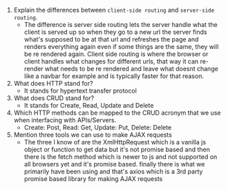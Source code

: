 1.  Explain the differences between `client-side routing` and `server-side routing`.
    - The difference is server side routing lets the server handle what the client is served up so when they go to a new
      url the server finds what's supposed to be at that url and refreshes the page and renders everything again even if
      some things are the same, they will be re rendered again. Client side routing is where the browser or client handles
      what changes for different urls, that way it can re-render what needs to be re rendered and leave what doesnt change
      like a navbar for example and is typically faster for that reason.
2.  What does HTTP stand for?
    - It stands for hypertext transfer protocol
3.  What does CRUD stand for?
    - It stands for Create, Read, Update and Delete
4.  Which HTTP methods can be mapped to the CRUD acronym that we use when interfacing with APIs/Servers.
    - Create: Post, Read: Get, Update: Put, Delete: Delete
5.  Mention three tools we can use to make AJAX requests
    - The three I know of are the XmlHttpRequest which is a vanilla js object or function to get data but it's not promise based
      and then there is the fetch method which is newer to js and not supported on all browsers yet and it's promise based.
      finally there is what we primarily have been using and that's axios which is a 3rd party promise based library for making
      AJAX requests